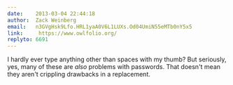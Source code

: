 ```yaml
---
date:    2013-03-04 22:44:18
author:  Zack Weinberg
email:   n3GVgHsk9Lfo.HRL1yaA0V6L1LUXs.Od04UmiN55eMTb0nY5x5
link:     https://www.owlfolio.org/
replyto: 6691
---
```


I hardly ever type anything other than spaces with my thumb?  But
seriously, yes, many of these are <i>also</i> problems with passwords.
That doesn't mean they aren't crippling drawbacks in a replacement.
